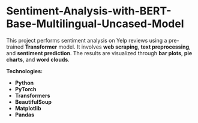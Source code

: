 # Sentiment-Analysis-with-BERT-Base-Multilingual-Uncased-Model


This project performs sentiment analysis on Yelp reviews using a pre-trained **Transformer** model. It involves **web scraping**, **text preprocessing**, and **sentiment prediction**. The results are visualized through **bar plots**, **pie charts**, and **word clouds**.

**Technologies:**  
- **Python**  
- **PyTorch**  
- **Transformers**  
- **BeautifulSoup**  
- **Matplotlib**  
- **Pandas**
